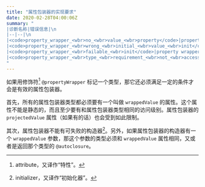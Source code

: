 ```yaml
---
title: "属性包装器的实现要求"
date: 2020-02-28T04:00:06Z
summary: "
|诊断名称|错误信息|\n
|--|--|\n
|<code>property_wrapper_<wbr>no_<wbr>value_<wbr>property</code>|property wrapper type `X` does not contain a non-static property named `Y`|\n
|<code>property_wrapper_<wbr>wrong_<wbr>initial_<wbr>value_<wbr>init</code>|`X` parameter type (`Y`) must be the same as its `wrappedValue` property type `Z` or an `@autoclosure` thereof|\n
|<code>property_wrapper_<wbr>failable_<wbr>init</code>|property wrapper initializer `X` cannot be failable|\n
|<code>property_wrapper_<wbr>type_<wbr>requirement_<wbr>not_<wbr>accessible</code>|[`private`/`fileprivate`/`internal`/`public`/`open`] `XXX Y` cannot have more restrictive access than its enclosing property wrapper type `Z` (which is [`private`/`fileprivate`/`internal`/`public`/`open`])|
"
---
```


如果用修饰符[^1] `@propertyWrapper` 标记一个类型，那它还必须满足一定的条件才会是有效的属性包装器。

首先，所有的属性包装器类型都必须要有一个叫做 `wrappedValue` 的属性。这个属性不能是静态的，而且至少要有和属性包装器类型相同的访问级别。属性包装器的 `projectedValue` 属性（如果有的话）也会受到如此限制。

其次，属性包装器不能有可失败的构造器[^2]。另外，如果属性包装器的构造器有一个 `wrappedValue` 参数，那这个参数的类型必须和 `wrappedValue` 属性相同，又或者是返回那个类型的 `@autoclosure`。

[^1]: attribute，又译作“特性”。
[^2]: initializer，又译作“初始化器”。
